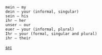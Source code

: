     mein – my
    dein – your (informal, singular)
    sein – his
    ihr – her
    unser – our
    euer – your (informal, plural)
    Ihr – your (formal, singular and plural)
    ihr – their

[src](https://www.bbc.co.uk/bitesize/guides/zg8pycw/revision/5)